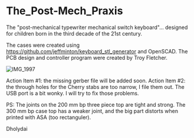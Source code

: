 # The_Post-Mech_Praxis
The "post-mechanical typewriter mechanical switch keyboard"... designed for children born in the third decade of the 21st century.

The cases were created using https://github.com/jeffminton/keyboard_stl_generator and OpenSCAD.
The PCB design and controller program were created by Troy Fletcher.

![IMG_1997](https://github.com/Dholydai/The_Post-Mech_Praxis/assets/116427384/7d9906ec-d64b-45fb-8165-cec530d671c4)

Action Item #1: the missing gerber file will be added soon.
Action Item #2: the through holes for the Cherry stabs are too narrow, I file them out. The USB port is a bit wonky. I will try to fix those problems.

PS: The joints on the 200 mm bp three piece top are tight and strong. The 300 mm bp case top has a weaker joint, and the big part distorts when printed with ASA (too rectanguler).

Dholydai
